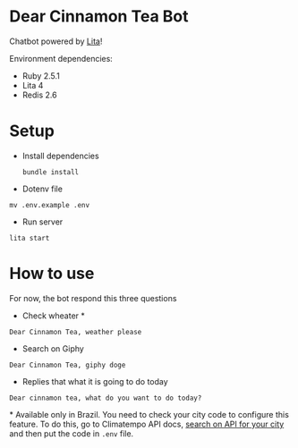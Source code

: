 # Dear Cinnamon Tea Bot

Chatbot powered by [Lita](lita.io)!

Environment dependencies:

  -  Ruby 2.5.1
  -  Lita 4
  -  Redis 2.6

# Setup

  - Install dependencies

    ```shell
    bundle install
    ```
  - Dotenv file

  ```shell
  mv .env.example .env
  ```

  - Run server

  ```shell
  lita start
  ```

# How to use

For now, the bot respond this three questions

  - Check wheater *
  ```
  Dear Cinnamon Tea, weather please
  ```

  - Search on Giphy
  ```
  Dear Cinnamon Tea, giphy doge
  ```

  - Replies that what it is going to do today
  ```
  Dear cinnamon tea, what do you want to do today?
  ```

  \* Available only in Brazil. You need to check your city code to configure this feature. To do this, go to Climatempo API docs, [search on API for your city](http://apiadvisor.climatempo.com.br/doc/index.html#api-Locale-GetCityByNameAndState) and then put the code in `.env` file.
